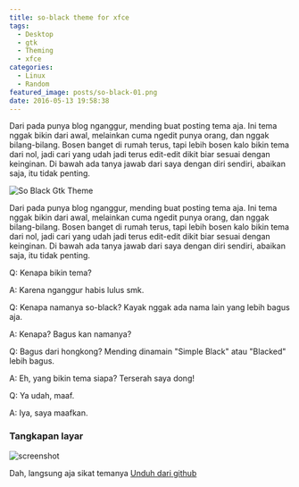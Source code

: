 ```yaml
---
title: so-black theme for xfce
tags:
  - Desktop
  - gtk
  - Theming
  - xfce
categories:
  - Linux
  - Random
featured_image: posts/so-black-01.png
date: 2016-05-13 19:58:38
---
```


Dari pada punya blog nganggur, mending buat posting tema aja. Ini tema nggak bikin dari awal, melainkan cuma ngedit punya orang, dan nggak bilang-bilang. Bosen banget di rumah terus, tapi lebih bosen kalo bikin tema dari nol, jadi cari yang udah jadi terus edit-edit dikit biar sesuai dengan keinginan. Di bawah ada tanya jawab dari saya dengan diri sendiri, abaikan saja, itu tidak penting.

<!-- more -->

![So Black Gtk Theme](/images/so-black/so-black-01.jpg)

Dari pada punya blog nganggur, mending buat posting tema aja. Ini tema nggak bikin dari awal, melainkan cuma ngedit punya orang, dan nggak bilang-bilang. Bosen banget di rumah terus, tapi lebih bosen kalo bikin tema dari nol, jadi cari yang udah jadi terus edit-edit dikit biar sesuai dengan keinginan. Di bawah ada tanya jawab dari saya dengan diri sendiri, abaikan saja, itu tidak penting.

Q: Kenapa bikin tema?

A: Karena nganggur habis lulus smk.

Q: Kenapa namanya so-black? Kayak nggak ada nama lain yang lebih bagus aja.

A: Kenapa? Bagus kan namanya?

Q: Bagus dari hongkong? Mending dinamain "Simple Black" atau "Blacked" lebih bagus.

A: Eh, yang bikin tema siapa? Terserah saya dong!

Q: Ya udah, maaf.

A: Iya, saya maafkan.

### Tangkapan layar
![screenshot](/images/so-black/so-black-02.png)

Dah, langsung aja sikat temanya [Unduh dari github](https://github.com/reorr/so-black)